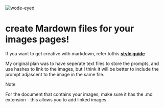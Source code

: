 
![wode-eyed](https://github.com/user-attachments/assets/9caaefef-84fe-492a-9ae7-e2fb2f29400a)

# create Mardown files for your images pages!

If you want to get creative with markdown, refer tothis [**style guide**](https://docs.github.com/en/get-started/writing-on-github/getting-started-with-writing-and-formatting-on-github/basic-writing-and-formatting-syntax)

My original plan was to have seperate text files to store the prompts, and use hashes to link to the images, but I think it will be better to include the prompt adjascent to the image in the same file.

> [!NOTE]
> For the document that contains your images, make sure it has the .md extension - this allows you to add linked images.
